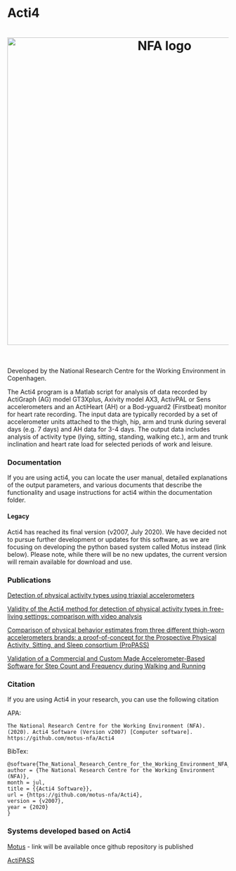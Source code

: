 # Acti4
<h1 align="center">
<img src="https://nfa.dk/sites/nfa/nfa_logo.png" width="700" alt="NFA logo" title="NFA logo">
</h1><br>

Developed by the National Research Centre for the Working Environment in Copenhagen.


The Acti4 program is a Matlab script for analysis of data recorded by ActiGraph (AG) model GT3Xplus, Axivity model AX3, ActivPAL or Sens accelerometers and an ActiHeart (AH) or a Bod-yguard2 (Firstbeat) monitor for heart rate recording. The input data are typically recorded by a set of accelerometer units attached to the thigh, hip, arm and trunk during several days (e.g. 7 days) and AH data for 3-4 days. The output data includes analysis of activity type (lying, sitting, standing, walking etc.), arm and trunk inclination and heart rate load for selected periods of work and leisure.

### Documentation
If you are using acti4, you can locate the user manual, detailed explanations of the output parameters, and various documents that describe the functionality and usage instructions for acti4 within the documentation folder.

#### Legacy
Acti4 has reached its final version (v2007, July 2020). We have decided not to pursue further development or updates for this software, as we are focusing on developing the python based system called Motus instead (link below). Please note, while there will be no new updates, the current version will remain available for download and use.

### Publications

[Detection of physical activity types using triaxial accelerometers](https://pubmed.ncbi.nlm.nih.gov/23249722/)

[Validity of the Acti4 method for detection of physical activity types in free-living settings: comparison with video analysis](https://pubmed.ncbi.nlm.nih.gov/25588819/)

[Comparison of physical behavior estimates from three different thigh-worn accelerometers brands: a proof-of-concept for the Prospective Physical Activity, Sitting, and Sleep consortium (ProPASS)](https://ijbnpa.biomedcentral.com/articles/10.1186/s12966-019-0835-0)

[Validation of a Commercial and Custom Made Accelerometer-Based Software for Step Count and Frequency during Walking and Running](https://www.longdom.org/open-access/validation-of-a-commercial-and-custom-made-accelerometerbased-software-for-step-count-and-frequency-during-walking-and-r-20442.html)

### Citation

If you are using Acti4 in your research, you can use the following citation 

APA: 

```
The National Research Centre for the Working Environment (NFA). (2020). Acti4 Software (Version v2007) [Computer software]. https://github.com/motus-nfa/Acti4
```

BibTex:

```
@software{The_National_Research_Centre_for_the_Working_Environment_NFA_Acti4_Software_2020,
author = {The National Research Centre for the Working Environment (NFA)},
month = jul,
title = {{Acti4 Software}},
url = {https://github.com/motus-nfa/Acti4},
version = {v2007},
year = {2020}
}
```


### Systems developed based on Acti4

[Motus](https://github.com/motus-nfa/Motus) - link will be available once github repository is published

[ActiPASS](https://github.com/Ergo-Tools/ActiPASS)
